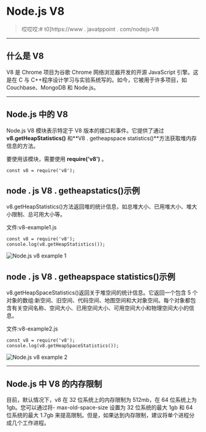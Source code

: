 # Node.js V8

> 哎哎哎:# t0]https://www . javatppoint . com/nodejs-V8

* * *

## 什么是 V8

V8 是 Chrome 项目为谷歌 Chrome 网络浏览器开发的开源 JavaScript 引擎。这是在 C 与 C++程序设计学习与实验系统写的。如今，它被用于许多项目，如 Couchbase、MongoDB 和 Node.js。

* * *

## Node.js 中的 V8

Node.js V8 模块表示特定于 V8 版本的接口和事件。它提供了通过 **v8.getHeapStatistics()** 和**V8 . getheapspace statistics()**方法获取堆内存信息的方法。

要使用该模块，需要使用 **require('v8')** 。

```
const v8 = require('v8');

```

## node . js V8 . getheapstatics()示例

v8.getHeapStatistics()方法返回堆的统计信息，如总堆大小、已用堆大小、堆大小限制、总可用大小等。

文件:v8-example1.js

```
const v8 = require('v8');
console.log(v8.getHeapStatistics());

```

![Node.js v8 example 1](../Images/0fa28218809bc286762f6ea26012a45f.png)

## node . js V8 . getheapspace statistics()示例

v8.getHeapSpaceStatistics()返回关于堆空间的统计信息。它返回一个包含 5 个对象的数组:新空间、旧空间、代码空间、地图空间和大对象空间。每个对象都包含有关空间名称、空间大小、已用空间大小、可用空间大小和物理空间大小的信息。

文件:v8-example2.js

```
const v8 = require('v8');
console.log(v8.getHeapSpaceStatistics());

```

![Node.js v8 example 2](../Images/bc39398199a99d92912e31af8259f3d6.png)

* * *

## Node.js 中 V8 的内存限制

目前，默认情况下，v8 在 32 位系统上的内存限制为 512mb，在 64 位系统上为 1gb。您可以通过将- max-old-space-size 设置为 32 位系统的最大 1gb 和 64 位系统的最大 1.7gb 来提高限制。但是，如果达到内存限制，建议将单个进程分成几个工作进程。